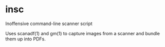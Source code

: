 # insc
Inoffensive command-line scanner script

Uses scanadf(1) and gm(1) to capture images from a scanner and bundle them up into PDFs.
